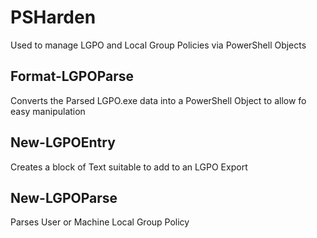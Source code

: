 # PSHarden
Used to manage LGPO and Local Group Policies via PowerShell Objects


## Format-LGPOParse
Converts the Parsed LGPO.exe data into a PowerShell Object to allow fo easy manipulation
## New-LGPOEntry
Creates a block of Text suitable to add to an LGPO Export

## New-LGPOParse
Parses User or Machine Local Group Policy
